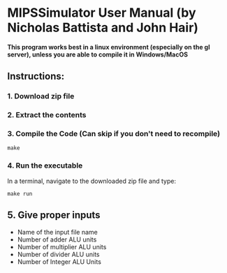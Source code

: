 # MIPSSimulator User Manual (by Nicholas Battista and John Hair)
**This program works best in a linux environment (especially on the gl server), unless you are able to compile it in Windows/MacOS**
## Instructions:
### 1. Download zip file
### 2. Extract the contents
### 3. Compile the Code (Can skip if you don't need to recompile)
```
make
```
### 4. Run the executable
In a terminal, navigate to the downloaded zip file and type:
```
make run
```
## 5. Give proper inputs
- Name of the input file name
- Number of adder ALU units
- Number of multiplier ALU units
- Number of divider ALU units
- Number of Integer ALU Units